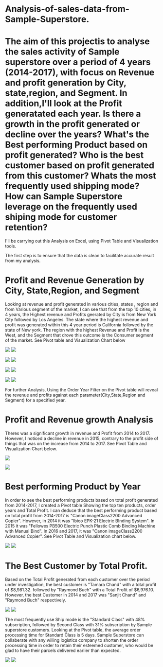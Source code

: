 # Analysis-of-sales-data-from-Sample-Superstore.

# The aim of this projectis to analyse the sales activity of Sample superstore over a period of 4 years (2014-2017), with focus on Revenue and profit generation by City, state,region, and Segment. In addition,I'll look at the Profit generatated each year. Is there a growth in the profit generated or decline over the years? What's the Best performing Product based on profit generated? Who is the best customer based on profit generated from this customer? Whats the most frequently used shipping mode? How can Sample Superstore leverage on the frequently used shiping mode for customer retention?

I'll be carrying out this Analysis on Excel, using Pivot Table and Visualization tools.

The first step is to ensure that the data is clean to facilitate accurate result from my analysis.


# Profit and Revenue Generation by City, State,Region, and Segment
Looking at revenue and profit generated in various cities, states , region and from Various segment of the market, I can see that from the top 10 cities, in 4 years, the Highest revenue and Profits geerated by City is from New York City followed by Los Angeles. The state where the highest revenue and profit was generated within this 4 year period is California followed by the state of New york. The region with the highest Revenue and Profit is the West, and the Segment that drove this outcome is the Consumer segment of the market. See Pivot table and Visualization Chart below

![](Project_Pivot2.PNG)     ![](Project_Chart2.PNG)

![](Project_Pivot3.PNG)     ![](Project_Chart3.PNG)

![](Project_Pivot4.PNG)     ![](Project_Chart4.PNG)

![](Project_Pivot5.PNG)     ![](Project_Chart5.PNG)

For further Analysis, Using the Order Year Filter on the Pivot table will reveal the revenue and profits against each parameter(City,State,Region and Segment) for a specified year.

# Profit and Revenue growth Analysis
Theres was a significant growth in revenue and Profit from 2014 to 2017. However, I noticed a decline in revenue in 2015, contrary to the profit side of things that was on the increase from 2014 to 2017. See Pivot Table and Visualization Chart below.

![](Project_Pivot1.PNG)

![](Project_Chart1.PNG)

# Best performing Product by Year
In order to see the best performing products based on total profit generated from 2014-2017, I created a Pivot table Showing the top ten products, order years and Total Profit.
I can deduce that the best performing product based on total profit from 2014-2017 is "Canon imageClass2200 Advanced Copier". However, in 2014 it was "Ibico EPK-21 Electric BInding System". In 2015 it was "Fellowes PB500 Electric Punch Plastic Comb Binding Machine with Manual Bind". In 2016 and 2017, it was "Canon imageClass2200 Advanced Copier". See Pivot Table and Visualization chart below.

![](Project_Pivot6.PNG)   ![](Project_Chart6.PNG)


# The Best Customer by Total Profit.
Based on the Total Profit generated from each customer over the period under investigation, the best customer is "Tamara Chand" with a total profit of $8,981.32. followed by "Raymond Buch" with a Total Profit of $6,976.10. However, the best Customer in 2014 and 2017 was "Sanjit Chand" and "Raymond Buch" respectively.

![](Project_Pivot7.PNG)    ![](Project_Chart7.PNG)


The most frequently use Ship mode is the "Standard Class" with 48% subscription, followed by Second Class with 31% subscription by Sample superstore customers. Looking at the Pivot table, the average order processing time for Standard Class is 5 days. Sample Superstore can collaberate with any willing logistics company to shorten the order processing time in order to retain their esteemed customer, who would be glad to have their parcels delivered earlier than expected.

![](Project_Pivot8.PNG)  ![](Project_Chart8.PNG)

